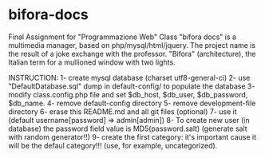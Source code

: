 bifora-docs
===========
Final Assignment for "Programmazione Web" Class
"bifora docs" is a multimedia manager, based on php/mysql/html/jquery.
The project name is the result of a joke exchange with the professor.
"Bifora" (architecture), the Italian term for a mullioned window with two lights.

INSTRUCTION:
1- create mysql database (charset utf8-general-ci)
2- use "DefaultDatabase.sql" dump in default-config/ to populate the database
3- modify class.config.php file and set $db_host, $db_user, $db_password, $db_name.
4- remove default-config directory
5- remove development-file directory
6- erase this README.md and all git files (optional)
7- use it (default username[password] => admin[admin])
8- To create new user (in database) the password field value is MD5(password.salt) (generate salt with random generator!!)
9- create the first category: it's important cause it will be the defaul category!!! (use, for example, uncategorized).